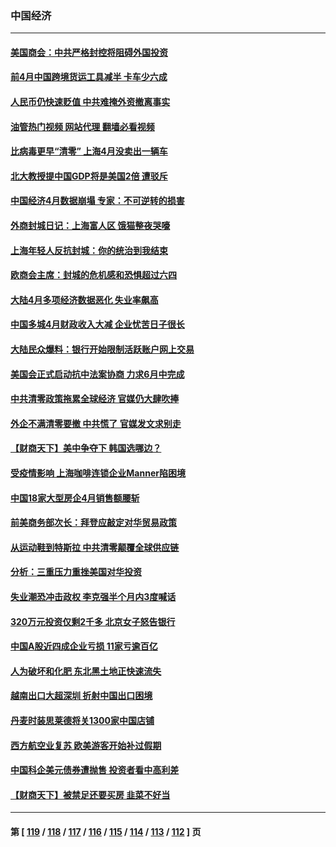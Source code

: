 ### 中国经济
---
#### [美国商会：中共严格封控将阻碍外国投资](../../pages/ncid283/n13739088.md?05180045) 
#### [前4月中国跨境货运工具减半 卡车少六成](../../pages/ncid283/n13738983.md?05180045) 
#### [人民币仍快速贬值 中共难掩外资撤离事实](../../pages/ncid283/n13738925.md?05180045) 
#### [油管热门视频 网站代理 翻墙必看视频](http://209.222.30.114:81/youtube.html?05180045)
#### [比病毒更早“清零” 上海4月没卖出一辆车](../../pages/ncid283/n13738757.md?05180045) 
#### [北大教授提中国GDP将是美国2倍 遭驳斥](../../pages/ncid283/n13738614.md?05180045) 
#### [中国经济4月数据崩塌 专家：不可逆转的损害](../../pages/ncid283/n13738442.md?05180045) 
#### [外商封城日记：上海富人区 饿猫整夜哭嚎](../../pages/ncid283/n13738603.md?05180045) 
#### [上海年轻人反抗封城：你的统治到我结束](../../pages/ncid283/n13738588.md?05180045) 
#### [欧商会主席：封城的危机感和恐惧超过六四](../../pages/ncid283/n13738395.md?05180045) 
#### [大陆4月多项经济数据恶化 失业率飙高](../../pages/ncid283/n13738358.md?05180045) 
#### [中国多城4月财政收入大减 企业忧苦日子很长](../../pages/ncid283/n13737994.md?05180045) 
#### [大陆民众爆料：银行开始限制活跃账户网上交易](../../pages/ncid283/n13737789.md?05180045) 
#### [美国会正式启动抗中法案协商 力求6月中完成](../../pages/ncid283/n13737740.md?05180045) 
#### [中共清零政策拖累全球经济 官媒仍大肆吹捧](../../pages/ncid283/n13737257.md?05180045) 
#### [外企不满清零要撤 中共慌了 官媒发文求别走](../../pages/ncid283/n13737067.md?05180045) 
#### [【财商天下】美中争夺下 韩国选哪边？](../../pages/ncid283/n13736981.md?05180045) 
#### [受疫情影响 上海咖啡连锁企业Manner陷困境](../../pages/ncid283/n13737070.md?05180045) 
#### [中国18家大型房企4月销售额腰斩](../../pages/ncid283/n13737051.md?05180045) 
#### [前美商务部次长：拜登应敲定对华贸易政策](../../pages/ncid283/n13736985.md?05180045) 
#### [从运动鞋到特斯拉 中共清零颠覆全球供应链](../../pages/ncid283/n13736996.md?05180045) 
#### [分析：三重压力重挫美国对华投资](../../pages/ncid283/n13731653.md?05180045) 
#### [失业潮恐冲击政权 李克强半个月内3度喊话](../../pages/ncid283/n13736842.md?05180045) 
#### [320万元投资仅剩2千多 北京女子怒告银行](../../pages/ncid283/n13736856.md?05180045) 
#### [中国A股近四成企业亏损 11家亏逾百亿](../../pages/ncid283/n13736511.md?05180045) 
#### [人为破坏和化肥 东北黑土地正快速流失](../../pages/ncid283/n13736483.md?05180045) 
#### [越南出口大超深圳 折射中国出口困境](../../pages/ncid283/n13736418.md?05180045) 
#### [丹麦时装思莱德将关1300家中国店铺](../../pages/ncid283/n13736064.md?05180045) 
#### [西方航空业复苏 欧美游客开始补过假期](../../pages/ncid283/n13735890.md?05180045) 
#### [中国科企美元债券遭抛售 投资者看中高利差](../../pages/ncid283/n13735182.md?05180045) 
#### [【财商天下】被禁足还要买房 韭菜不好当](../../pages/ncid283/n13734833.md?05180045) 

---
#### 第 [ [119](./119.md?05180045) / [118](./118.md?05180045) / [117](./117.md?05180045) / [116](./116.md?05180045) / [115](./115.md?05180045) / [114](./114.md?05180045) / [113](./113.md?05180045) / [112](./112.md?05180045) ] 页
